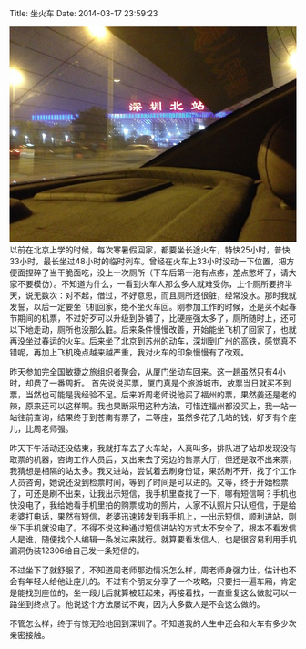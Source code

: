 Title: 坐火车
Date: 2014-03-17 23:59:23

![深圳北站](/_image/2014-03-23/IMG_5134.JPG)
以前在北京上学的时候，每次寒暑假回家，都要坐长途火车，特快25小时，普快33小时，最长坐过48小时的临时列车。曾经在火车上33小时没动一下位置，把方便面捏碎了当干脆面吃，没上一次厕所（下车后第一泡有点疼，差点憋坏了，请大家不要模仿）。不知道为什么，一看到火车人那么多人就难受你，上个厕所要挤半天，说无数次：对不起，借过，不好意思，而且厕所还很脏，经常没水。那时我就发誓，以后一定要坐飞机回家，绝不坐火车回。刚参加工作的时候，还是买不起春节期间的机票，不过好歹可以升级到卧铺了，比硬座强太多了，厕所随时上，还可以下地走动，厕所也没那么脏。后来条件慢慢改善，开始能坐飞机了回家了，也就再没坐过春运的火车。后来坐了北京到苏州的动车，深圳到广州的高铁，感觉真不错呢，再加上飞机晚点越来越严重，我对火车的印象慢慢有了改观。

昨天参加完全国敏捷之旅组织者聚会，从厦门坐动车回来。这一趟虽然只有4小时，却费了一番周折。
首先说说买票，厦门真是个旅游城市，放票当日就买不到票，当然也可能是我经验不足。后来听周老师说他买了福州的票，果然姜还是老的辣，原来还可以这样啊。我也果断采用这种方法，可惜连福州都没买上，我一站一站往前查询，结果终于到苍南有票了，二等座，虽然多花了几站的钱，好歹有个座儿，比周老师强。

昨天下午活动还没结束，我就打车去了火车站，人真叫多，排队进了站却发现没有取票的机器，咨询工作人员后，又出来去了旁边的售票大厅，但还是取不出来票，我猜想是相隔的站太多。我又进站，尝试着去刷身份证，果然刷不开，找了个工作人员咨询，她说还没到检票时间，等到了时间是可以进的。又等，终于开始检票了，可还是刷不出来，让我出示短信，我手机里查找了一下，哪有短信啊？手机也快没电了，我给她看手机里拍的购票成功的照片，人家不认照片只认短信，于是给老婆打电话，果然有短信，老婆迅速转发到我手机上，一出示短信，顺利进站，刚坐下手机就没电了。不得不说这种通过短信进站的方式太不安全了，根本不看发信人是谁，随便找个人编辑一条发过来就行。就算要看发信人，也是很容易利用手机漏洞伪装12306给自己发一条短信的。

不过坐下了就舒服了，不知道周老师那边情况怎么样，周老师身强力壮，估计也不会有年轻人给他让座儿的。不过有个朋友分享了一个攻略，只要扫一遍车厢，肯定是能找到座位的，坐一段儿后就算被赶起来，再接着找，一直重复这么做就可以一路坐到终点了。他说这个方法屡试不爽，因为大多数人是不会这么做的。

不管怎么样，终于有惊无险地回到深圳了。不知道我的人生中还会和火车有多少次亲密接触。